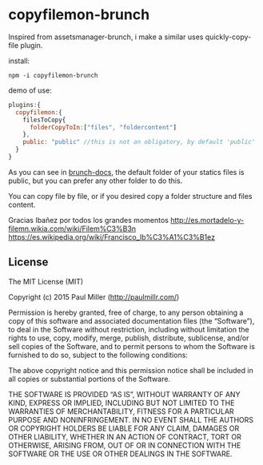 # copyfilemon-brunch

 Inspired from assetsmanager-brunch, i make a similar uses quickly-copy-file plugin.


install:
```nodejs
npm -i copyfilemon-brunch
```

demo of use:
```javascript
plugins:{
  copyfilemon:{
    filesToCopy{
      folderCopyToIn:["files", "foldercontent"]
    },    
    public: "public" //this is not an obligatory, by default 'public'
  }
}
```
As you can see in [brunch-docs](https://github.com/brunch/brunch/tree/master/docs), the default folder of your statics files is public, but you can prefer any other folder to do this.


You can copy file by file, or if you desired copy a folder structure and files content.


Gracias Ibañez por todos los grandes momentos
http://es.mortadelo-y-filemn.wikia.com/wiki/Filem%C3%B3n
https://es.wikipedia.org/wiki/Francisco_Ib%C3%A1%C3%B1ez


## License

The MIT License (MIT)

Copyright (c) 2015 Paul Miller (http://paulmillr.com/)

Permission is hereby granted, free of charge, to any person obtaining a copy
of this software and associated documentation files (the “Software”), to deal
in the Software without restriction, including without limitation the rights
to use, copy, modify, merge, publish, distribute, sublicense, and/or sell
copies of the Software, and to permit persons to whom the Software is
furnished to do so, subject to the following conditions:

The above copyright notice and this permission notice shall be included in
all copies or substantial portions of the Software.

THE SOFTWARE IS PROVIDED “AS IS”, WITHOUT WARRANTY OF ANY KIND, EXPRESS OR
IMPLIED, INCLUDING BUT NOT LIMITED TO THE WARRANTIES OF MERCHANTABILITY,
FITNESS FOR A PARTICULAR PURPOSE AND NONINFRINGEMENT. IN NO EVENT SHALL THE
AUTHORS OR COPYRIGHT HOLDERS BE LIABLE FOR ANY CLAIM, DAMAGES OR OTHER
LIABILITY, WHETHER IN AN ACTION OF CONTRACT, TORT OR OTHERWISE, ARISING FROM,
OUT OF OR IN CONNECTION WITH THE SOFTWARE OR THE USE OR OTHER DEALINGS IN
THE SOFTWARE.
